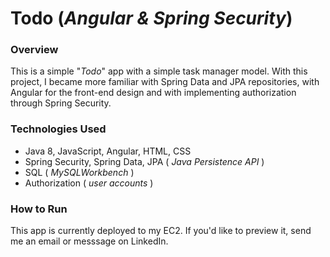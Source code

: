 # Todo (_Angular & Spring Security_)

### Overview 
This is a simple "_Todo_" app with a simple task manager model. With this project, I became more familiar with Spring Data and JPA repositories, with Angular for the front-end design and with implementing authorization through Spring Security.

### Technologies Used
* Java 8, JavaScript, Angular, HTML, CSS 
* Spring Security, Spring Data, JPA ( _Java Persistence API_ )
* SQL ( _MySQLWorkbench_ )
* Authorization ( _user accounts_ )

### How to Run
This app is currently deployed to my EC2. If you'd like to preview it, send me an email or messsage on LinkedIn.
